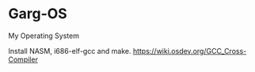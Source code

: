 # Garg-OS
My Operating System

Install NASM, i686-elf-gcc and make.
https://wiki.osdev.org/GCC_Cross-Compiler
